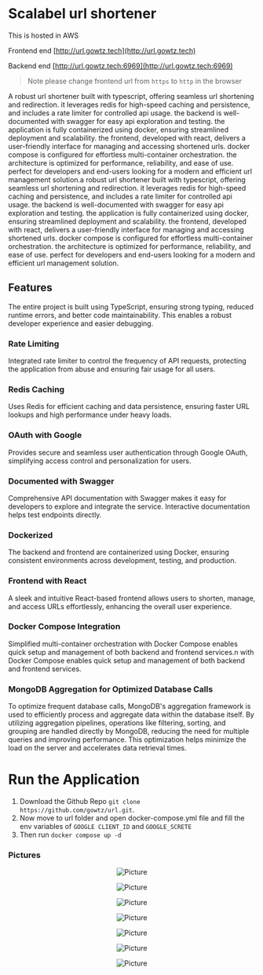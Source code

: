 # Scalabel url shortener

This is hosted in AWS

Frontend end [http://url.gowtz.tech](http://url.gowtz.tech)

Backend end [http://url.gowtz.tech:6969](http://url.gowtz.tech:6969)

> Note please change frontend url from `https` to `http` in the browser


A robust url shortener built with typescript, offering seamless url shortening and redirection. it leverages redis for high-speed caching and persistence, and includes a rate limiter for controlled api usage. the backend is well-documented with swagger for easy api exploration and testing. the application is fully containerized using docker, ensuring streamlined deployment and scalability. the frontend, developed with react, delivers a user-friendly interface for managing and accessing shortened urls. docker compose is configured for effortless multi-container orchestration. the architecture is optimized for performance, reliability, and ease of use. perfect for developers and end-users looking for a modern and efficient url management solution.a robust url shortener built with typescript, offering seamless url shortening and redirection. it leverages redis for high-speed caching and persistence, and includes a rate limiter for controlled api usage. the backend is well-documented with swagger for easy api exploration and testing. the application is fully containerized using docker, ensuring streamlined deployment and scalability. the frontend, developed with react, delivers a user-friendly interface for managing and accessing shortened urls. docker compose is configured for effortless multi-container orchestration. the architecture is optimized for performance, reliability, and ease of use. perfect for developers and end-users looking for a modern and efficient url management solution.

## Features

The entire project is built using TypeScript, ensuring strong typing, reduced runtime errors, and better code maintainability. This enables a robust developer experience and easier debugging.

### Rate Limiting

Integrated rate limiter to control the frequency of API requests, protecting the application from abuse and ensuring fair usage for all users.

### Redis Caching

Uses Redis for efficient caching and data persistence, ensuring faster URL lookups and high performance under heavy loads.

### OAuth with Google

Provides secure and seamless user authentication through Google OAuth, simplifying access control and personalization for users.

### Documented with Swagger

Comprehensive API documentation with Swagger makes it easy for developers to explore and integrate the service. Interactive documentation helps test endpoints directly.

### Dockerized

The backend and frontend are containerized using Docker, ensuring consistent environments across development, testing, and production.

### Frontend with React

A sleek and intuitive React-based frontend allows users to shorten, manage, and access URLs effortlessly, enhancing the overall user experience.

### Docker Compose Integration

Simplified multi-container orchestration with Docker Compose enables quick setup and management of both backend and frontend services.n with Docker Compose enables quick setup and management of both backend and frontend services.

### MongoDB Aggregation for Optimized Database Calls

To optimize frequent database calls, MongoDB's aggregation framework is used to efficiently process and aggregate data within the database itself. By utilizing aggregation pipelines, operations like filtering, sorting, and grouping are handled directly by MongoDB, reducing the need for multiple queries and improving performance. This optimization helps minimize the load on the server and accelerates data retrieval times.

# Run the Application

1. Download the Github Repo `git clone https://github.com/gowtz/url.git`.
2. Now move to url folder and open docker-compose.yml file and fill the env variables of `GOOGLE CLIENT_ID` and `GOOGLE_SCRETE`
3. Then run `docker compose up -d`

### Pictures

<p align="center">
  <img src="public/pic1.png" alt="Picture" />
</p>

<p align="center">
  <img src="public/pic2.png" alt="Picture" />
</p>
<p align="center">
  <img src="public/pic3.png" alt="Picture" />
</p>
<p align="center">
  <img src="public/pic4.png" alt="Picture" />
</p>
<p align="center">
  <img src="public/pic5.png" alt="Picture" />
</p>

<p align="center">
  <img src="public/pic6.png" alt="Picture" />
</p>
<p align="center">
  <img src="public/pic7.png" alt="Picture" />
</p>

